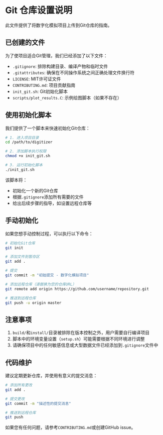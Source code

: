 # Git 仓库设置说明

此文件提供了将数字化模拟项目上传到Git仓库的指南。

## 已创建的文件

为了使项目适合Git管理，我们已经添加了以下文件：

- `.gitignore`: 排除构建目录、编译产物和临时文件
- `.gitattributes`: 确保在不同操作系统之间正确处理文件换行符
- `LICENSE`: MIT许可证文件
- `CONTRIBUTING.md`: 项目贡献指南
- `init_git.sh`: Git初始化脚本
- `scripts/plot_results.C`: 示例绘图脚本（如果不存在）

## 使用初始化脚本

我们提供了一个脚本来快速初始化Git仓库：

```bash
# 1. 进入项目目录
cd /path/to/digitizer

# 2. 添加脚本执行权限
chmod +x init_git.sh

# 3. 运行初始化脚本
./init_git.sh
```

该脚本将：
- 初始化一个新的Git仓库
- 根据`.gitignore`添加所有需要的文件
- 给出后续步骤的指导，如设置远程仓库等

## 手动初始化

如果您想手动控制过程，可以执行以下命令：

```bash
# 初始化Git仓库
git init

# 添加文件到暂存区
git add .

# 提交
git commit -m "初始提交 - 数字化模拟项目"

# 添加远程仓库（请替换为您的仓库URL）
git remote add origin https://github.com/username/repository.git

# 推送到远程仓库
git push -u origin master
```

## 注意事项

1. `build/`和`install/`目录被排除在版本控制之外，用户需要自行编译项目
2. 脚本中的环境变量设置（`setup.sh`）可能需要根据不同环境进行调整
3. 请确保项目中的任何敏感信息或大型数据文件已经添加到`.gitignore`文件中

## 代码维护

建议定期更新仓库，并使用有意义的提交消息：

```bash
# 添加所有更改
git add .

# 提交更改
git commit -m "描述性的提交消息"

# 推送到远程仓库
git push
```

如果您有任何问题，请参考`CONTRIBUTING.md`或创建GitHub issue。 
